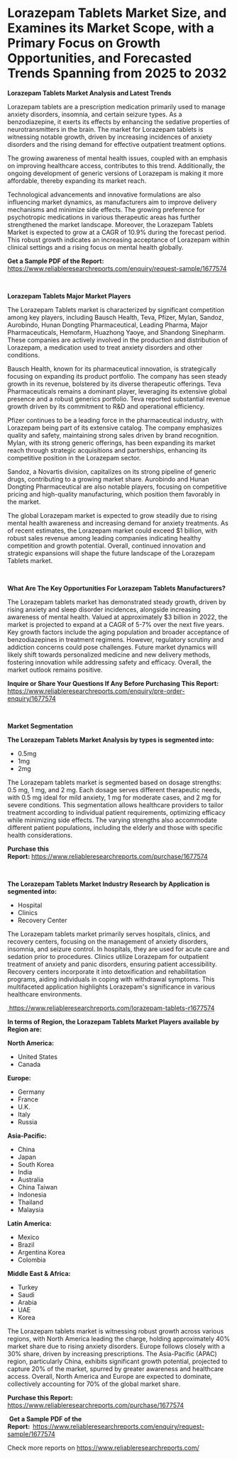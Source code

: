 <p><h1>Lorazepam Tablets Market Size, and Examines its Market Scope, with a Primary Focus on Growth Opportunities, and Forecasted Trends Spanning from 2025 to 2032</h1></p><p><strong>Lorazepam Tablets Market Analysis and Latest Trends</strong></p>
<p><p>Lorazepam tablets are a prescription medication primarily used to manage anxiety disorders, insomnia, and certain seizure types. As a benzodiazepine, it exerts its effects by enhancing the sedative properties of neurotransmitters in the brain. The market for Lorazepam tablets is witnessing notable growth, driven by increasing incidences of anxiety disorders and the rising demand for effective outpatient treatment options. </p><p>The growing awareness of mental health issues, coupled with an emphasis on improving healthcare access, contributes to this trend. Additionally, the ongoing development of generic versions of Lorazepam is making it more affordable, thereby expanding its market reach. </p><p>Technological advancements and innovative formulations are also influencing market dynamics, as manufacturers aim to improve delivery mechanisms and minimize side effects. The growing preference for psychotropic medications in various therapeutic areas has further strengthened the market landscape. Moreover, the Lorazepam Tablets Market is expected to grow at a CAGR of 10.9% during the forecast period. This robust growth indicates an increasing acceptance of Lorazepam within clinical settings and a rising focus on mental health globally.</p></p>
<p><strong>Get a Sample PDF of the Report:&nbsp;</strong> <a href="https://www.reliableresearchreports.com/enquiry/request-sample/1677574?utm_campaign=3054&utm_medium=2&utm_source=Github&utm_content=ia&utm_term=25032025&utm_id=lorazepam-tablets">https://www.reliableresearchreports.com/enquiry/request-sample/1677574</a></p>
<p>&nbsp;</p>
<p><strong>Lorazepam Tablets Major Market Players</strong></p>
<p><p>The Lorazepam Tablets market is characterized by significant competition among key players, including Bausch Health, Teva, Pfizer, Mylan, Sandoz, Aurobindo, Hunan Dongting Pharmaceutical, Leading Pharma, Major Pharmaceuticals, Hemofarm, Huazhong Yaoye, and Shandong Sinepharm. These companies are actively involved in the production and distribution of Lorazepam, a medication used to treat anxiety disorders and other conditions.</p><p>Bausch Health, known for its pharmaceutical innovation, is strategically focusing on expanding its product portfolio. The company has seen steady growth in its revenue, bolstered by its diverse therapeutic offerings. Teva Pharmaceuticals remains a dominant player, leveraging its extensive global presence and a robust generics portfolio. Teva reported substantial revenue growth driven by its commitment to R&D and operational efficiency.</p><p>Pfizer continues to be a leading force in the pharmaceutical industry, with Lorazepam being part of its extensive catalog. The company emphasizes quality and safety, maintaining strong sales driven by brand recognition. Mylan, with its strong generic offerings, has been expanding its market reach through strategic acquisitions and partnerships, enhancing its competitive position in the Lorazepam sector.</p><p>Sandoz, a Novartis division, capitalizes on its strong pipeline of generic drugs, contributing to a growing market share. Aurobindo and Hunan Dongting Pharmaceutical are also notable players, focusing on competitive pricing and high-quality manufacturing, which position them favorably in the market.</p><p>The global Lorazepam market is expected to grow steadily due to rising mental health awareness and increasing demand for anxiety treatments. As of recent estimates, the Lorazepam market could exceed $1 billion, with robust sales revenue among leading companies indicating healthy competition and growth potential. Overall, continued innovation and strategic expansions will shape the future landscape of the Lorazepam Tablets market.</p></p>
<p>&nbsp;</p>
<p><strong>What Are The Key Opportunities For Lorazepam Tablets Manufacturers?</strong></p>
<p><p>The Lorazepam tablets market has demonstrated steady growth, driven by rising anxiety and sleep disorder incidences, alongside increasing awareness of mental health. Valued at approximately $3 billion in 2022, the market is projected to expand at a CAGR of 5-7% over the next five years. Key growth factors include the aging population and broader acceptance of benzodiazepines in treatment regimens. However, regulatory scrutiny and addiction concerns could pose challenges. Future market dynamics will likely shift towards personalized medicine and new delivery methods, fostering innovation while addressing safety and efficacy. Overall, the market outlook remains positive.</p></p>
<p><strong>Inquire or Share Your Questions If Any Before Purchasing This Report:</strong> <a href="https://www.reliableresearchreports.com/enquiry/pre-order-enquiry/1677574?utm_campaign=3054&utm_medium=2&utm_source=Github&utm_content=ia&utm_term=25032025&utm_id=lorazepam-tablets">https://www.reliableresearchreports.com/enquiry/pre-order-enquiry/1677574</a></p>
<p>&nbsp;</p>
<p><strong>Market Segmentation</strong></p>
<p><strong>The Lorazepam Tablets Market Analysis by types is segmented into:</strong></p>
<p><ul><li>0.5mg</li><li>1mg</li><li>2mg</li></ul></p>
<p><p>The Lorazepam tablets market is segmented based on dosage strengths: 0.5 mg, 1 mg, and 2 mg. Each dosage serves different therapeutic needs, with 0.5 mg ideal for mild anxiety, 1 mg for moderate cases, and 2 mg for severe conditions. This segmentation allows healthcare providers to tailor treatment according to individual patient requirements, optimizing efficacy while minimizing side effects. The varying strengths also accommodate different patient populations, including the elderly and those with specific health considerations.</p></p>
<p><strong>Purchase this Report:&nbsp;</strong><a href="https://www.reliableresearchreports.com/purchase/1677574?utm_campaign=3054&utm_medium=2&utm_source=Github&utm_content=ia&utm_term=25032025&utm_id=lorazepam-tablets">https://www.reliableresearchreports.com/purchase/1677574</a></p>
<p>&nbsp;</p>
<p><strong>The Lorazepam Tablets Market Industry Research by Application is segmented into:</strong></p>
<p><ul><li>Hospital</li><li>Clinics</li><li>Recovery Center</li></ul></p>
<p><p>The Lorazepam tablets market primarily serves hospitals, clinics, and recovery centers, focusing on the management of anxiety disorders, insomnia, and seizure control. In hospitals, they are used for acute care and sedation prior to procedures. Clinics utilize Lorazepam for outpatient treatment of anxiety and panic disorders, ensuring patient accessibility. Recovery centers incorporate it into detoxification and rehabilitation programs, aiding individuals in coping with withdrawal symptoms. This multifaceted application highlights Lorazepam's significance in various healthcare environments.</p></p>
<p><a href="https://www.reliableresearchreports.com/lorazepam-tablets-r1677574?utm_campaign=3054&utm_medium=2&utm_source=Github&utm_content=ia&utm_term=25032025&utm_id=lorazepam-tablets">&nbsp;https://www.reliableresearchreports.com/lorazepam-tablets-r1677574</a></p>
<p><strong>In terms of Region, the Lorazepam Tablets Market Players available by Region are:</strong></p>
<p>
    <p> <strong> North America: </strong>
        <ul>
            <li>United States</li>
            <li>Canada</li>
        </ul>
        </p> 
    <p> <strong> Europe: </strong>
        <ul>
            <li>Germany</li>
            <li>France</li>
            <li>U.K.</li>
            <li>Italy</li>
            <li>Russia</li>
        </ul>
        </p> 
    <p> <strong> Asia-Pacific: </strong>
        <ul>
            <li>China</li>
            <li>Japan</li>
            <li>South Korea</li>
            <li>India</li>
            <li>Australia</li>
            <li>China Taiwan</li>
            <li>Indonesia</li>
            <li>Thailand</li>
            <li>Malaysia</li>
        </ul>
        </p> 
    <p> <strong> Latin America: </strong>
        <ul>
            <li>Mexico</li>
            <li>Brazil</li>
            <li>Argentina Korea</li>
            <li>Colombia</li>
        </ul>
        </p> 
    <p> <strong> Middle East & Africa: </strong>
        <ul>
            <li>Turkey</li>
            <li>Saudi</li>
            <li>Arabia</li>
            <li>UAE</li>
            <li>Korea</li>
        </ul>
    </p>
    </p>
<p><p>The Lorazepam tablets market is witnessing robust growth across various regions, with North America leading the charge, holding approximately 40% market share due to rising anxiety disorders. Europe follows closely with a 30% share, driven by increasing prescriptions. The Asia-Pacific (APAC) region, particularly China, exhibits significant growth potential, projected to capture 20% of the market, spurred by greater awareness and healthcare access. Overall, North America and Europe are expected to dominate, collectively accounting for 70% of the global market share.</p></p>
<p><strong>Purchase this Report: </strong><a href="https://www.reliableresearchreports.com/purchase/1677574?utm_campaign=3054&utm_medium=2&utm_source=Github&utm_content=ia&utm_term=25032025&utm_id=lorazepam-tablets">https://www.reliableresearchreports.com/purchase/1677574</a></p>
<p>&nbsp;<strong>Get a Sample PDF of the Report:&nbsp;&nbsp;</strong><a href="https://www.reliableresearchreports.com/enquiry/request-sample/1677574?utm_campaign=3054&utm_medium=2&utm_source=Github&utm_content=ia&utm_term=25032025&utm_id=lorazepam-tablets">https://www.reliableresearchreports.com/enquiry/request-sample/1677574</a></p>
<p><strong></strong></p>
<p>Check more reports on <a href="https://www.reliableresearchreports.com/?utm_campaign=3054&utm_medium=2&utm_source=Github&utm_content=ia&utm_term=25032025&utm_id=lorazepam-tablets">https://www.reliableresearchreports.com/</a></p>